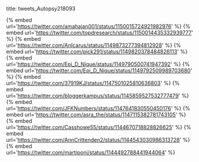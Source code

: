 title: tweets_Autopsy218093

{% embed url='https://twitter.com/amahajan001/status/1150015724921982976' %}
{% embed url='https://twitter.com/topdresearch/status/1150014435332939777' %}
{% embed url='https://twitter.com/AnIcarus/status/1149873277394812928' %}
{% embed url='https://twitter.com/pick291/status/1149820378484826113' %}
{% embed url='https://twitter.com/Epi_D_Nique/status/1149790500741947392' %}
{% embed url='https://twitter.com/Epi_D_Nique/status/1149792509989703680' %}
{% embed url='https://twitter.com/37919KJ/status/1147501025810636803' %}
{% embed url='https://twitter.com/bloggerkampus/status/1145859527532777479' %}
{% embed url='https://twitter.com/JFKNumbers/status/1147641830550450176' %}
{% embed url='https://twitter.com/asra_the/status/1147115382781743105' %}
{% embed url='https://twitter.com/Casshowe55/status/1144670718828826625' %}
{% embed url='https://twitter.com/AnnCrittenden2/status/1144543030986313728' %}
{% embed url='https://twitter.com/martiponi/status/1144492788441944064' %}
